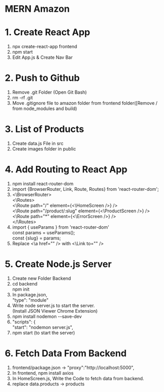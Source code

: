 # MERN Amazon

# 1. Create React App
1. npx create-react-app frontend
2. npm start
3. Edit App.js & Create Nav Bar

# 2. Push to Github
1. Remove .git Folder (Open Git Bash)
2. rm -rf .git
3. Move .gitignore file to amazon folder from frontend folder([Remove / from node_modules and build)

# 3. List of Products
1. Create data.js File in src
2. Create images folder in public

# 4. Add Routing to React App
1. npm install react-router-dom
2. import {BrowserRouter, Link, Route, Routes} from 'react-router-dom';
3. <\BrowserRouter> <br>
        <\Routes> <br>
            <\Route path="/" element={<\HomeScreen />} /> <br>
            <\Route path="/product/:slug" element={<\ProductScreen />} /> <br>
            <\Route path="*" element={<\ErrorScreen />} /> <br>
        </\Routes> <br>
4. import { useParams } from 'react-router-dom' <br>
    const params = useParams(); <br>
    const {slug} = params; <br>
5. Replace <\a href="" /> with <\Link to="" />

# 5. Create Node.js Server
1. Create new Folder Backend
2. cd backend <br>
    npm init
3. In package.json, <br>
    "type": "module"
4. Write node server.js to start the server. <br>
    (Install JSON Viewer Chrome Extension)
5. npm install nodemon --save-dev
6. "scripts": { <br>
    "start": "nodemon server.js",
7. npm start (to start the server)

# 6. Fetch Data From Backend
1. frontend/package.json -> "proxy":"http://localhost:5000",
2. In frontend, npm install axios
3. In HomeScreen.js, Write the Code to fetch data from backend.
5. replace data.products -> products